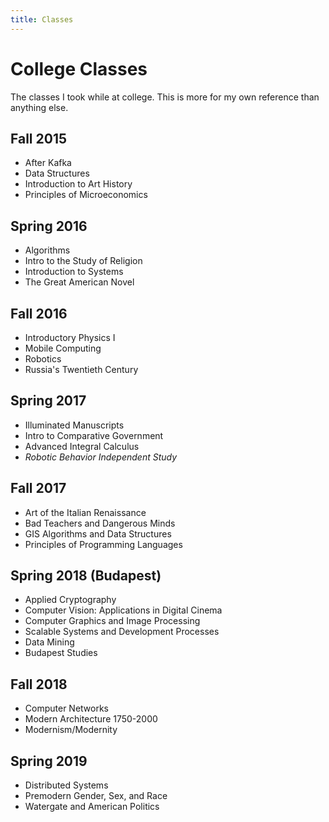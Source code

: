 ```yaml
---
title: Classes
---
```


# College Classes

The classes I took while at college. This is more for my own reference than anything else.

## Fall 2015

- After Kafka
- Data Structures
- Introduction to Art History
- Principles of Microeconomics

## Spring 2016

- Algorithms
- Intro to the Study of Religion
- Introduction to Systems
- The Great American Novel

## Fall 2016

- Introductory Physics I
- Mobile Computing
- Robotics
- Russia's Twentieth Century

## Spring 2017

- Illuminated Manuscripts
- Intro to Comparative Government
- Advanced Integral Calculus
- _Robotic Behavior Independent Study_

## Fall 2017

- Art of the Italian Renaissance
- Bad Teachers and Dangerous Minds
- GIS Algorithms and Data Structures
- Principles of Programming Languages

## Spring 2018 (Budapest)

- Applied Cryptography
- Computer Vision: Applications in Digital Cinema
- Computer Graphics and Image Processing
- Scalable Systems and Development Processes
- Data Mining
- Budapest Studies

## Fall 2018

- Computer Networks
- Modern Architecture 1750-2000
- Modernism/Modernity

## Spring 2019

- Distributed Systems
- Premodern Gender, Sex, and Race
- Watergate and American Politics

